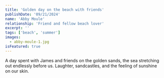 ```yaml
---
title: 'Golden day on the beach with friends'
publishDate: '09/21/2024'
name: 'Abby Moule'
relationship: 'Friend and fellow beach lover'
excerpt: ''
tags: ['beach', 'summer']
images:
  - abby-moule-1.jpg
isFeatured: true
---
```


A day spent with James and friends on the golden sands, the sea stretching out endlessly before us. Laughter, sandcastles, and the feeling of sunshine on our skin.